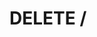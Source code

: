 # DELETE /

<api-endpoint openapi-path="../../../cat-php-api_openapi.json" method="DELETE" endpoint="/"/>